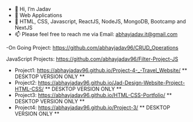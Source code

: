 - 👋 Hi, I’m Jadav
- 👀 Web Applications 
- 🌱 HTML, CSS, Javascript, ReactJS, NodeJS, MongoDB, Bootcamp and NextJS
- 📫 Please feel free to reach me via  Email: abhayjadav.it@gmail.com

-On Going Project:  https://github.com/abhayjadav96/CRUD_Operations 

JavaScript Projects: https://github.com/abhayjadav96/Filter-Project-JS

- Project1: https://abhayjadav96.github.io/Project-4-_-Travel_Website/  **   DESKTOP VERSION ONLY **
- Project2: https://abhayjadav96.github.io/Jad-Design-Website-Project-HTML-CSS/   **   DESKTOP VERSION ONLY **
- Project3: https://abhayjadav96.github.io/HTML-CSS-Portfolio/   **   DESKTOP VERSION ONLY **
- Project4: https://abhayjadav96.github.io/Project-3/   **   DESKTOP VERSION ONLY **

<!---
abhayjadav96/abhayjadav96 is a ✨ special ✨ repository because its `README.md` (this file) appears on your GitHub profile.
You can click the Preview link to take a look at your changes.
--->
